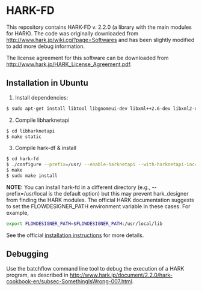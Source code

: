 ﻿HARK-FD
=======

This repository contains HARK-FD v. 2.2.0 (a library with the main modules for HARK). The code was originally downloaded from http://www.hark.jp/wiki.cgi?page=Softwares and has been slightly modified to add more debug information.

The license agreement for this software can be downloaded from http://www.hark.jp/HARK_License_Agreement.pdf.


## Installation in Ubuntu

1) Install dependencies:

```bash
$ sudo apt-get install libtool libgnomeui-dev libxml++2.6-dev libxml2-dev libasound2-dev libboost-dev libboost-regex-dev libboost-thread-dev libboost-program-options-dev libboost-filesystem-dev libsndfile1-dev ispell
```

2) Compile libharknetapi

```bash
$ cd libharknetapi
$ make static
```

3) Compile hark-df & install

```bash
$ cd hark-fd
$ ./configure --prefix=/usr/ --enable-harknetapi --with-harknetapi-inc=`pwd`/../libharknetapi --with-harknetapi-lib=`pwd`/../libharknetapi 
$ make
$ sudo make install
```

**NOTE:** You can install hark-fd in a different directory (e.g., --prefix=/usr/local is the default option) but this may prevent hark_designer from finding the HARK modules. The official HARK documentation suggests to set the FLOWDESIGNER_PATH environment variable in these cases. For example,

```bash
export FLOWDESIGNER_PATH=$FLOWDESIGNER_PATH:/usr/local/lib
```

See the official [installation instructions](http://www.hark.jp/wiki.cgi?page=HARK+Installation+Instructions) for more details.


## Debugging
Use the batchflow command line tool to debug the execution of a HARK program, as described in http://www.hark.jp/document/2.2.0/hark-cookbook-en/subsec-SomethingIsWrong-007.html.